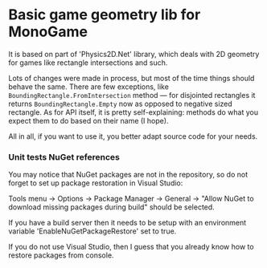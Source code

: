 ﻿# Basic game geometry lib for MonoGame

It is based on part of 'Physics2D.Net' library, which deals with 2D geometry for games like rectangle intersections and such. 

Lots of changes were made in process, but most of the time things should behave the same. There are few exceptions, like 
`BoundingRectangle.FromIntersection` method — for disjointed rectangles it returns `BoundingRectangle.Empty` now as opposed to negative sized rectangle. As for API itself, it is pretty self-explaining: methods do what you expect them to do based on their name (I hope).

All in all, if you want to use it, you better adapt source code for your needs.


### Unit tests NuGet references

You may notice that NuGet packages are not in the repository, so do not forget to set up package restoration in Visual Studio:

Tools menu → Options → Package Manager → General → "Allow NuGet to download missing packages during build" should be selected. 

If you have a build server then it needs to be setup with an environment variable 'EnableNuGetPackageRestore' set to true.

If you do not use Visual Studio, then I guess that you already know how to restore packages from console.